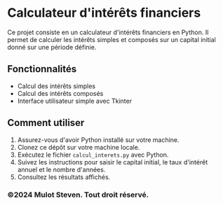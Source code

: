 # Calculateur d'intérêts financiers

Ce projet consiste en un calculateur d'intérêts financiers en Python. Il permet de calculer les intérêts simples et composés sur un capital initial donné sur une période définie.

## Fonctionnalités

- Calcul des intérêts simples
- Calcul des intérêts composés
- Interface utilisateur simple avec Tkinter

## Comment utiliser

1. Assurez-vous d'avoir Python installé sur votre machine.
2. Clonez ce dépôt sur votre machine locale.
3. Exécutez le fichier `calcul_interets.py` avec Python.
4. Suivez les instructions pour saisir le capital initial, le taux d'intérêt annuel et le nombre d'années.
5. Consultez les résultats affichés.

### ©2024 Mulot Steven. Tout droit réservé.
